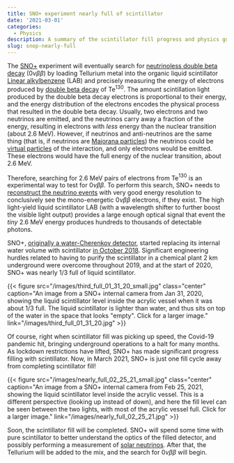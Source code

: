 ```yaml
---
title: SNO+ experiment nearly full of scintillator
date: '2021-03-01'
categories:
  - Physics
description: A summary of the scintillator fill progress and physics goals for the SNO+ experiment
slug: snop-nearly-full
---
```


The [SNO+](https://falcon.phy.queensu.ca/SNO+/index.html) experiment will eventually search for [neutrinoless double beta decay](https://en.wikipedia.org/wiki/Double_beta_decay#Neutrinoless_double_beta_decay) ($0\nu\beta\beta$) by loading Tellurium metal into the organic liquid scintillator [Linear alkylbenzene](https://en.wikipedia.org/wiki/Linear_alkylbenzene) (LAB) and precisely measuring the energy of electrons produced by [double beta decay](https://en.wikipedia.org/wiki/Double_beta_decay) of Te$^{130}$.
The amount scintillation light produced by the double beta decay electrons is proportional to their energy, and the energy distribution of the electrons encodes the physical process that resulted in the double beta decay.
Usually, two electrons and two neutrinos are emitted, and the neutrinos carry away a fraction of the energy, resulting in electrons with _less_ energy than the nuclear transition (about 2.6 MeV).
However, if neutrinos and anti-neutrinos are the same thing (that is, if neutrinos are [Majorana particles](https://en.wikipedia.org/wiki/Majorana_fermion)) the neutrinos could be [virtual particles](https://en.wikipedia.org/wiki/Virtual_particle) of the interaction, and only electrons would be emitted.
These electrons would have the full energy of the nuclear transition, about 2.6 MeV. 

Therefore, searching for 2.6 MeV pairs of electrons from Te$^{130}$ is an experimental way to test for $0\nu\beta\beta$.
To perform this search, SNO+ needs to [reconstruct the neutrino events](/post/2020/12/14/reconstructing-neutrino-interactions/) with very good energy resolution to conclusively see the mono-energetic $0\nu\beta\beta$ electrons, if they exist. 
The high light-yield liquid scintillator LAB (with a wavelength shifter to further boost the visible light output) provides a large enough optical signal that event the _tiny_ 2.6 MeV energy produces hundreds to thousands of detectable photons. 


SNO+, [originally a water-Cherenkov detector](https://en.wikipedia.org/wiki/Sudbury_Neutrino_Observatory), started replacing its internal water volume with scintillator [in October 2018](https://physics.berkeley.edu/news-events/news/20181025/new-beginnings-for-sno-detector).
Significant engineering hurdles related to having to purify the scintillator in a chemical plant 2 km underground were overcome throughout 2019, and at the start of 2020, SNO+ was nearly 1/3 full of liquid scintillator.

{{< figure src="/images/third_full_01_31_20_small.jpg" class="center" caption="An image from a SNO+ internal camera from Jan 31, 2020, showing the liquid scintillator level inside the acrylic vessel when it was about 1/3 full. The liquid scintillator is lighter than water, and thus sits on top of the water in the space that looks \"empty\". Click for a larger image." link="/images/third_full_01_31_20.jpg" >}}

Of course, right when scintillator fill was picking up speed, the Covid-19 pandemic hit, bringing underground operations to a halt for many months.
As lockdown restrictions have lifted, SNO+ has made significant progress filling with scintillator.
Now, in March 2021, SNO+ is just one fill cycle away from completing scintillator fill!

{{< figure src="/images/nearly_full_02_25_21_small.jpg" class="center" caption="An image from a SNO+ internal camera from Feb 25, 2021, showing the liquid scintillator level inside the acrylic vessel. This is a different perspective (looking up instead of down), and here the fill level can be seen between the two lights, with most of the acrylic vessel full. Click for a larger image." link="/images/nearly_full_02_25_21.jpg" >}}

Soon, the scintillator fill will be completed.
SNO+ will spend some time with pure scintillator to better understand the optics of the filled detector, and possibly performing a measurement of [solar neutrinos](https://en.wikipedia.org/wiki/Solar_neutrino).
After that, the Tellurium will be added to the mix, and the search for $0\nu\beta\beta$ will begin.
